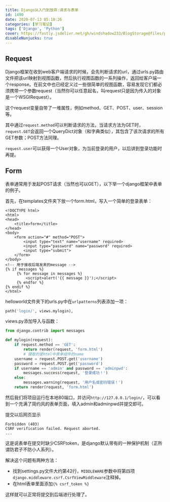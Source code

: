 ```yaml
---
title: Django从入门到放弃:请求与表单
id: 1490
date: 2020-07-13 05:10:26
categories: [学习笔记]
tags: ['Django', 'Python']
cover: https://fastly.jsdelivr.net/gh/windshadow233/BlogStorage@files/png/7ce750f21a1a949f693f82901be584a4.png
disableNunjucks: true
---
```


## Request


Django框架在收到web客户端请求的时候，会先判断请求的url，通过urls.py路由文件把该url映射到视图函数，然后执行视图函数的一系列操作，返回给客户端一个response。在前文中也已经定义过一些很简单的视图函数，容易发现它们都必须携带一个参数request（当然你可以任意起名，叫request只是因为传入的对象是一个WSGIRequest）。


这个request变量自带了一堆属性，例如method、GET、POST、user、session等。


其中通过`request.method`可以判断请求的方法，当请求方法为GET时，`request.GET`会返回一个QueryDict对象（和字典类似），其包含了该次请求的所有GET参数；POST方法同理。


`request.user`可以获得一个User对象，为当前登录的用户，以后讲到登录功能时再提。


## Form


表单通常用于发起POST请求（当然也可以GET），以下举一个django框架中表单的例子。


首先，在templates文件夹下放一个form.html，写入一个简单的登录表单：

```markup
<!DOCTYPE html>
<html>
<head>
	<title>form</title>
</head>
<body>
	<form action="#" method="POST">
		<input type="text" name="username" required>
		<input type="password" name="password" required>
		<input type="submit">
	</form>
</body>
<!-- 用于接收后端发来的message -->
{% if messages %}
     {% for message in messages %}
         <script>alert('{{ message }}');</script>
     {% endfor %}
{% endif %}
</html>
```

helloworld文件夹下的urls.py中在`urlpatterns`列表添加一项：

```python
path('login/', views.mylogin),
```

views.py添加导入与函数：

```python
from django.contrib import messages

def mylogin(request):
	if request.method == 'GET':
		return render(request, 'form.html')
        # 键取的是html中表单组件的name
	username = request.POST.get('username')
	password = request.POST.get('password')
	if username == 'admin' and password == 'adminpwd':
		messages.success(request, '登录成功！')
	else:
		messages.warning(request, '用户名或密码错误！')
	return render(request, 'form.html')
```

然后我们将项目运行在本地80端口，并访问`http://127.0.0.1/login/`，可以看到一个充满了简约风的表单页面，填入admin和adminpwd并提交即可。


提交以后网页显示

```raw
Forbidden (403)
CSRF verification failed. Request aborted.
...
```

这是说表单在提交时缺少CSRFtoken，是django默认带有的一种保护机制（正所谓防君子不防小人系列）。


解决这个问题有两种方法：


- 找到settings.py文件大约第42行，`MIDDLEWARE`参数中将第四项`django.middleware.csrf.CsrfViewMiddleware`注释掉。
- 在html表单里面添加`{% csrf_token %}`

这样就可以正常将提交到后端进行处理了。
